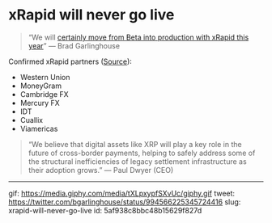 # xRapid will never go live
    
> “We will [certainly move from Beta into production with xRapid this year](https://twitter.com/Ripple/status/991363821678678016)”
—  Brad Garlinghouse

Confirmed xRapid partners ([Source](https://www.businesswire.com/news/home/20180510005148/en/Ripple-Reports-Positive-Results-xRapid-Pilots)):
- Western Union
- MoneyGram
- Cambridge FX
- Mercury FX
- IDT
- Cuallix
- Viamericas

> “We believe that digital assets like XRP will play a key role in the future of cross-border payments, helping to safely address some of the structural inefficiencies of legacy settlement infrastructure as their adoption grows.”
—  Paul Dwyer (CEO)

---

gif: https://media.giphy.com/media/tXLpxypfSXvUc/giphy.gif
tweet: https://twitter.com/bgarlinghouse/status/994566225345724416
slug: xrapid-will-never-go-live
id: 5af938c8bbc48b15629f827d
